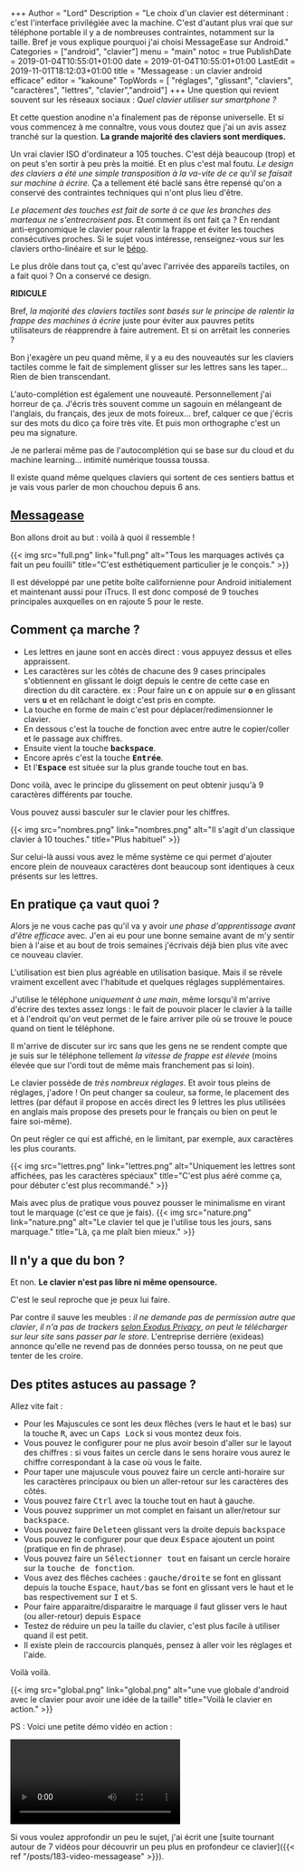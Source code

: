 +++
Author = "Lord"
Description = "Le choix d'un clavier est déterminant : c'est l'interface privilégiée avec la machine. C'est d'autant plus vrai que sur téléphone portable il y a de nombreuses contraintes, notamment sur la taille. Bref je vous explique pourquoi j'ai choisi MessageEase sur Android."
Categories = ["android", "clavier"]
menu = "main"
notoc = true
PublishDate = 2019-01-04T10:55:01+01:00
date = 2019-01-04T10:55:01+01:00
LastEdit = 2019-11-01T18:12:03+01:00
title = "Messagease : un clavier android efficace"
editor = "kakoune"
TopWords = [  "réglages", "glissant", "claviers", "caractères", "lettres", "clavier","android"]
+++
Une question qui revient souvent sur les réseaux sociaux : *Quel clavier utiliser sur smartphone ?*

Et cette question anodine n'a finalement pas de réponse universelle.
Et si vous commencez à me connaître, vous vous doutez que j'ai un avis assez tranché sur la question.
**La grande majorité des claviers sont merdiques.**

Un vrai clavier ISO d'ordinateur a 105 touches.
C'est déjà beaucoup (trop) et on peut s'en sortir à peu près la moitié.
Et en plus c'est mal foutu.
*Le design des claviers a été une simple transposition à la va-vite de ce qu'il se faisait sur machine à écrire.*
Ça a tellement été baclé sans être repensé qu'on a conservé des contraintes techniques qui n'ont plus lieu d'être.

*Le placement des touches est fait de sorte à ce que les branches des marteaux ne s'entrecroisent pas.*
Et comment ils ont fait ça ?
En rendant anti-ergonomique le clavier pour ralentir la frappe et éviter les touches consécutives proches.
Si le sujet vous intéresse, renseignez-vous sur les claviers ortho-linéaire et sur le [bépo](https://bepo.fr/wiki/Accueil).

Le plus drôle dans tout ça, c'est qu'avec l'arrivée des appareils tactiles, on a fait quoi ?
On a conservé ce design.

**RIDICULE**

Bref, *la majorité des claviers tactiles sont basés sur le principe de ralentir la frappe des machines à écrire* juste pour éviter aux pauvres petits utilisateurs de réapprendre à faire autrement.
Et si on arrêtait les conneries ?

Bon j'exagère un peu quand même, il y a eu des nouveautés sur les claviers tactiles comme le fait de simplement glisser sur les lettres sans les taper…
Rien de bien transcendant.

L'auto-complétion est également une nouveauté.
Personnellement j'ai horreur de ça.
J'écris très souvent comme un sagouin en mélangeant de l'anglais, du français, des jeux de mots foireux… bref, calquer ce que j'écris sur des mots du dico ça foire très vite.
Et puis mon orthographe c'est un peu ma signature.

Je ne parlerai même pas de l'autocomplétion qui se base sur du cloud et du machine learning… intimité numérique toussa toussa.

Il existe quand même quelques claviers qui sortent de ces sentiers battus et je vais vous parler de mon chouchou depuis 6 ans.

## **[Messagease](http://www.exideas.com/ME/index.php)**
Bon allons droit au but : voilà à quoi il ressemble !

{{< img src="full.png" link="full.png" alt="Tous les marquages activés ça fait un peu fouilli" title="C'est esthétiquement particulier je le conçois." >}}

Il est développé par une petite boîte californienne pour Android initialement et maintenant aussi pour iTrucs.
Il est donc composé de 9 touches principales auxquelles on en rajoute 5 pour le reste.

## Comment ça marche ?

  - Les lettres en jaune sont en accès direct : vous appuyez dessus et elles appraissent.
  - Les caractères sur les côtés de chacune des 9 cases principales s'obtiennent en glissant le doigt depuis le centre de cette case en direction du dit caractère. ex : Pour faire un **<samp>c</samp>** on appuie sur **<samp>o</samp>** en glissant vers **<samp>u</samp>** et en relâchant le doigt c'est pris en compte.
  - La touche en forme de main c'est pour déplacer/redimensionner le clavier.
  - En dessous c'est la touche de fonction avec entre autre le copier/coller et le passage aux chiffres.
  - Ensuite vient la touche **<samp>backspace</samp>**.
  - Encore après c'est la touche **<samp>Entrée</samp>**.
  - Et l'**<samp>Espace</samp>** est située sur la plus grande touche tout en bas.

Donc voilà, avec le principe du glissement on peut obtenir jusqu'à 9 caractères différents par touche.

Vous pouvez aussi basculer sur le clavier pour les chiffres.

{{< img src="nombres.png" link="nombres.png" alt="Il s'agit d'un classique clavier à 10 touches." title="Plus habituel" >}}

Sur celui-là aussi vous avez le même système ce qui permet d'ajouter encore plein de nouveaux caractères dont beaucoup sont identiques à ceux présents sur les lettres.

## En pratique ça vaut quoi ?

Alors je ne vous cache pas qu'il va y avoir *une phase d'apprentissage avant d'être efficace* avec.
J'en ai eu pour une bonne semaine avant de m'y sentir bien à l'aise et au bout de trois semaines j'écrivais déjà bien plus vite avec ce nouveau clavier.

L'utilisation est bien plus agréable en utilisation basique.
Mais il se révele vraiment excellent avec l'habitude et quelques réglages supplémentaires.

J'utilise le téléphone *uniquement à une main*, même lorsqu'il m'arrive d'écrire des textes assez longs : le fait de pouvoir placer le clavier à la taille et à l'endroit qu'on veut permet de le faire arriver pile où se trouve le pouce quand on tient le téléphone.

Il m'arrive de discuter sur irc sans que les gens ne se rendent compte que je suis sur le téléphone tellement *la vitesse de frappe est élevée* (moins élevée que sur l'ordi tout de même mais franchement pas si loin).

Le clavier possède de *très nombreux réglages*.
Et avoir tous pleins de réglages, j'adore !
On peut changer sa couleur, sa forme, le placement des lettres (par défaut il propose en accès direct les 9 lettres les plus utilisées en anglais mais propose des presets pour le français ou bien on peut le faire soi-même).

On peut régler ce qui est affiché, en le limitant, par exemple, aux caractères les plus courants.

{{< img src="lettres.png" link="lettres.png" alt="Uniquement les lettres sont affichées, pas les caractères spéciaux" title="C'est plus aéré comme ça, pour débuter c'est plus recommandé." >}}

Mais avec plus de pratique vous pouvez pousser le minimalisme en virant tout le marquage (c'est ce que je fais).
{{< img src="nature.png" link="nature.png" alt="Le clavier tel que je l'utilise tous les jours, sans marquage." title="Là, ça me plaît bien mieux." >}}

## Il n'y a que du bon ?
Et non.
**Le clavier n'est pas libre ni même opensource.**

C'est le seul reproche que je peux lui faire.

Par contre il sauve les meubles : *il ne demande pas de permission autre que clavier*, *il n'a pas de trackers [selon Exodus Privacy](https://reports.exodus-privacy.eu.org/en/reports/2492/)*, *on peut le télécharger sur leur site sans passer par le store*.
L'entreprise derrière (exideas) annonce qu'elle ne revend pas de données perso toussa, on ne peut que tenter de les croire.

## Des ptites astuces au passage ?
Allez vite fait :

  - Pour les Majuscules ce sont les deux flêches (vers le haut et le bas) sur la touche <samp>R</samp>, avec un <samp>Caps Lock</samp> si vous montez deux fois.
  - Vous pouvez le configurer pour ne plus avoir besoin d'aller sur le layout des chiffres : si vous faites un cercle dans le sens horaire vous aurez le chiffre correspondant à la case où vous le faite.
  - Pour taper une majuscule vous pouvez faire un cercle anti-horaire sur les caractères principaux ou bien un aller-retour sur les caractères des côtés.
  - Vous pouvez faire <samp>Ctrl</samp> avec la touche tout en haut à gauche.
  - Vous pouvez supprimer un mot complet en faisant un aller/retour sur <samp>backspace</samp>.
  - Vous pouvez faire <samp>Delete</samp>en glissant vers la droite depuis <samp>backspace</samp>
  - Vous pouvez le configurer pour que deux <samp>Espace</samp> ajoutent un point (pratique en fin de phrase).
  - Vous pouvez faire un <samp>Sélectionner tout</samp> en faisant un cercle horaire sur la <samp>touche de fonction</samp>.
  - Vous avez des flêches cachées : <samp>gauche/droite</samp> se font en glissant depuis la touche <samp>Espace</samp>, <samp>haut/bas</samp> se font en glissant vers le haut et le bas respectivement sur <samp>I</samp> et <samp>S</samp>. 
  - Pour faire apparaitre/disparaitre le marquage il faut glisser vers le haut (ou aller-retour) depuis <samp>Espace</samp>
  - Testez de réduire un peu la taille du clavier, c'est plus facile à utiliser quand il est petit.
  - Il existe plein de raccourcis planqués, pensez à aller voir les réglages et l'aide.


Voilà voilà.

{{< img src="global.png" link="global.png" alt="une vue globale d'android avec le clavier pour avoir une idée de la taille" title="Voilà le clavier en action." >}}

PS : Voici une petite démo vidéo en action :

<video controls>
 <source src="https://lord.re/posts/153-messagease/demo.webm">
</video>

Si vous voulez approfondir un peu le sujet, j'ai écrit une [suite tournant autour de 7 vidéos pour découvrir un peu plus en profondeur ce clavier]({{< ref "/posts/183-video-messagease" >}}).
